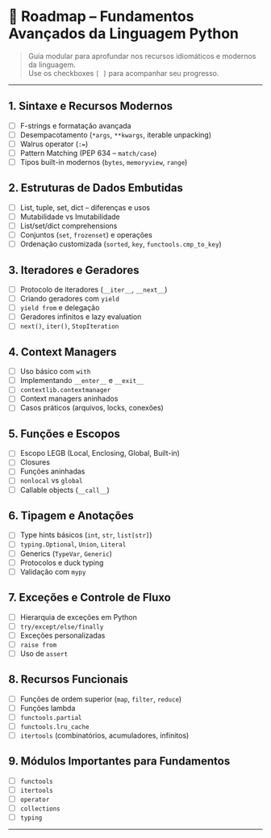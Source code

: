 # 🐍 Roadmap – Fundamentos Avançados da Linguagem Python

> Guia modular para aprofundar nos recursos idiomáticos e modernos da linguagem.  
> Use os checkboxes `[ ]` para acompanhar seu progresso.

---

## 1. Sintaxe e Recursos Modernos
- [ ] F-strings e formatação avançada
- [ ] Desempacotamento (`*args`, `**kwargs`, iterable unpacking)
- [ ] Walrus operator (`:=`)
- [ ] Pattern Matching (PEP 634 – `match/case`)
- [ ] Tipos built-in modernos (`bytes`, `memoryview`, `range`)

## 2. Estruturas de Dados Embutidas
- [ ] List, tuple, set, dict – diferenças e usos
- [ ] Mutabilidade vs Imutabilidade
- [ ] List/set/dict comprehensions
- [ ] Conjuntos (`set`, `frozenset`) e operações
- [ ] Ordenação customizada (`sorted`, `key`, `functools.cmp_to_key`)

## 3. Iteradores e Geradores
- [ ] Protocolo de iteradores (`__iter__`, `__next__`)
- [ ] Criando geradores com `yield`
- [ ] `yield from` e delegação
- [ ] Geradores infinitos e lazy evaluation
- [ ] `next()`, `iter()`, `StopIteration`

## 4. Context Managers
- [ ] Uso básico com `with`
- [ ] Implementando `__enter__` e `__exit__`
- [ ] `contextlib.contextmanager`
- [ ] Context managers aninhados
- [ ] Casos práticos (arquivos, locks, conexões)

## 5. Funções e Escopos
- [ ] Escopo LEGB (Local, Enclosing, Global, Built-in)
- [ ] Closures
- [ ] Funções aninhadas
- [ ] `nonlocal` vs `global`
- [ ] Callable objects (`__call__`)

## 6. Tipagem e Anotações
- [ ] Type hints básicos (`int`, `str`, `list[str]`)
- [ ] `typing.Optional`, `Union`, `Literal`
- [ ] Generics (`TypeVar`, `Generic`)
- [ ] Protocolos e duck typing
- [ ] Validação com `mypy`

## 7. Exceções e Controle de Fluxo
- [ ] Hierarquia de exceções em Python
- [ ] `try/except/else/finally`
- [ ] Exceções personalizadas
- [ ] `raise from`
- [ ] Uso de `assert`

## 8. Recursos Funcionais
- [ ] Funções de ordem superior (`map`, `filter`, `reduce`)
- [ ] Funções lambda
- [ ] `functools.partial`
- [ ] `functools.lru_cache`
- [ ] `itertools` (combinatórios, acumuladores, infinitos)

## 9. Módulos Importantes para Fundamentos
- [ ] `functools`
- [ ] `itertools`
- [ ] `operator`
- [ ] `collections`
- [ ] `typing`

---
